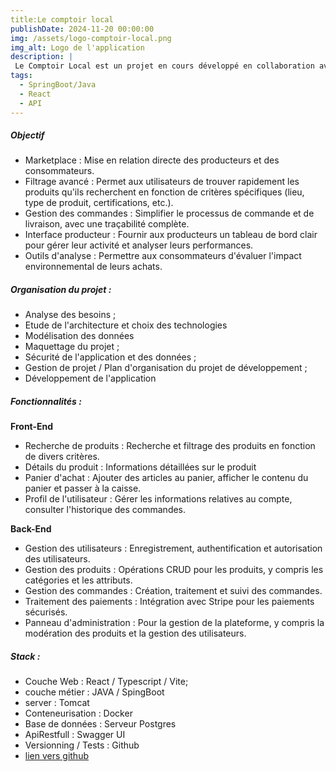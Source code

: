 ```yaml
---
title:Le comptoir local
publishDate: 2024-11-20 00:00:00
img: /assets/logo-comptoir-local.png
img_alt: Logo de l'application
description: |
 Le Comptoir Local est un projet en cours développé en collaboration avec l'organisation Github Pinqo.
tags:
  - SpringBoot/Java
  - React
  - API
---
```

##### Objectif 
- Marketplace :  Mise en relation directe des producteurs et des consommateurs. 
- Filtrage avancé : Permet aux utilisateurs de trouver rapidement les produits qu'ils recherchent en fonction de critères spécifiques (lieu, type de produit, certifications, etc.). 
- Gestion des commandes : Simplifier le processus de commande et de livraison, avec une traçabilité complète. 
- Interface producteur : Fournir aux producteurs un tableau de bord clair pour gérer leur activité et analyser leurs performances. 
- Outils d'analyse : Permettre aux consommateurs d'évaluer l'impact environnemental de leurs achats.


##### Organisation du projet :    
- Analyse des besoins ;
- Etude de l'architecture  et choix des technologies
- Modélisation des données 
- Maquettage du projet ; 
- Sécurité de l'application et des données ;
- Gestion de projet / Plan d'organisation du projet de développement ; 
- Développement de l'application 

##### Fonctionnalités  :

**Front-End** 
- Recherche de produits : Recherche et filtrage des produits en fonction de divers critères.
- Détails du produit : Informations détaillées sur le produit
- Panier d'achat : Ajouter des articles au panier, afficher le contenu du panier et passer à la caisse.
- Profil de l'utilisateur : Gérer les informations relatives au compte, consulter l'historique des commandes.

**Back-End**
- Gestion des utilisateurs : Enregistrement, authentification et autorisation des utilisateurs.
- Gestion des produits : Opérations CRUD pour les produits, y compris les catégories et les attributs.
- Gestion des commandes : Création, traitement et suivi des commandes.
- Traitement des paiements : Intégration avec Stripe pour les paiements sécurisés.
- Panneau d'administration : Pour la gestion de la plateforme, y compris la modération des produits et la gestion des utilisateurs.


##### Stack :
- Couche Web : React / Typescript / Vite; 
- couche métier : JAVA / SpingBoot
- server : Tomcat
- Conteneurisation : Docker
- Base de données : Serveur Postgres 
- ApiRestfull : Swagger UI 
- Versionning / Tests : Github
- <a href = "https://github.com/Pinqo-community/marketplace-app" target="_blank">lien vers github</a> 

